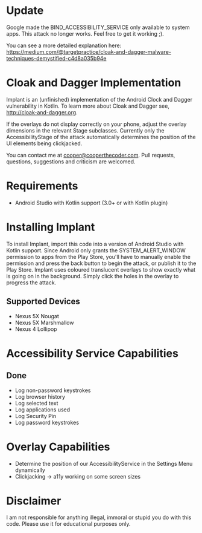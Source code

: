 Update
======
Google made the BIND_ACCESSIBILITY_SERVICE only available to system apps.
This attack no longer works.
Feel free to get it working ;).

You can see a more detailed explanation here:
https://medium.com/@targetpractice/cloak-and-dagger-malware-techniques-demystified-c4d8a035b94e



Cloak and Dagger Implementation
===============================
Implant is an (unfinished) implementation of the Android Clock and Dagger vulnerability in Kotlin.
To learn more about Cloak and Dagger see, http://cloak-and-dagger.org.

If the overlays do not display correctly on your phone, adjust the overlay dimensions in the
relevant Stage subclasses.
Currently only the AccessibilityStage of the attack automatically determines the position of the
UI elements being clickjacked.

You can contact me at cooper@cooperthecoder.com.
Pull requests, questions, suggestions and criticism are welcomed.


Requirements
============
+ Android Studio with Kotlin support (3.0+ or with Kotlin plugin)

Installing Implant
==================
To install Implant, import this code into a version of Android Studio with Kotlin support.
Since Android only grants the SYSTEM_ALERT_WINDOW permission to apps from the Play Store, you'll
have to manually enable the permission and press the back button to begin the attack, or publish
it to the Play Store.
Implant uses coloured translucent overlays to show exactly what is going on in the background.
Simply click the holes in the overlay to progress the attack.

Supported Devices
-----------------
+ Nexus 5X Nougat
+ Nexus 5X Marshmallow
+ Nexus 4 Lollipop

Accessibility Service Capabilities
==================================
Done
----
+ Log non-password keystrokes
+ Log browser history
+ Log selected text
+ Log applications used
+ Log Security Pin
+ Log password keystrokes

Overlay Capabilities
====================
+ Determine the position of our AccessibilityService in the Settings Menu dynamically
+ Clickjacking -> a11y working on some screen sizes


Disclaimer
==========
I am not responsible for anything illegal, immoral or stupid you do with this code.
Please use it for educational purposes only.
